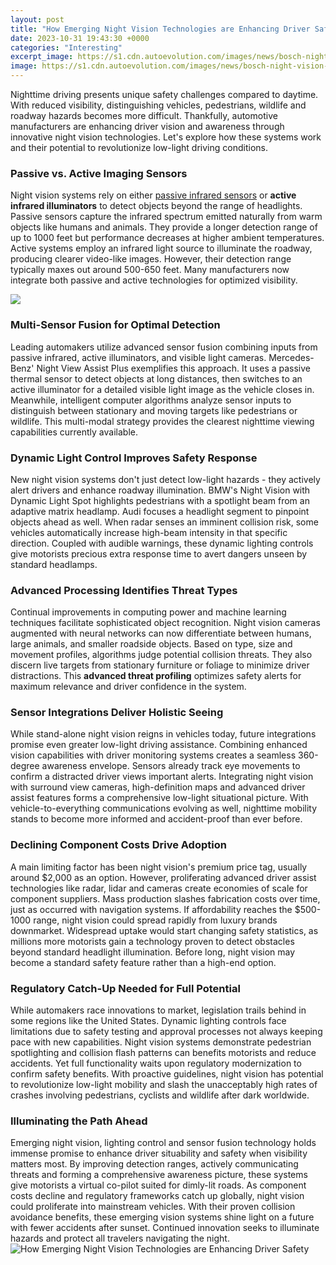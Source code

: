 ```yaml
---
layout: post
title: "How Emerging Night Vision Technologies are Enhancing Driver Safety"
date: 2023-10-31 19:43:30 +0000
categories: "Interesting"
excerpt_image: https://s1.cdn.autoevolution.com/images/news/bosch-night-vision-plus-identifies-pedestrians-13270_1.jpg
image: https://s1.cdn.autoevolution.com/images/news/bosch-night-vision-plus-identifies-pedestrians-13270_1.jpg
---
```


Nighttime driving presents unique safety challenges compared to daytime. With reduced visibility, distinguishing vehicles, pedestrians, wildlife and roadway hazards becomes more difficult. Thankfully, automotive manufacturers are enhancing driver vision and awareness through innovative night vision technologies. Let's explore how these systems work and their potential to revolutionize low-light driving conditions.
### Passive vs. Active Imaging Sensors 
Night vision systems rely on either [passive infrared sensors](https://fistore.mysenprints.com/collection/abdul) or **active infrared illuminators** to detect objects beyond the range of headlights. Passive sensors capture the infrared spectrum emitted naturally from warm objects like humans and animals. They provide a longer detection range of up to 1000 feet but performance decreases at higher ambient temperatures. Active systems employ an infrared light source to illuminate the roadway, producing clearer video-like images. However, their detection range typically maxes out around 500-650 feet. Many manufacturers now integrate both passive and active technologies for optimized visibility.

![](https://blogmedia.dealerfire.com/wp-content/uploads/sites/761/2018/08/Graphic-of-BMW-Vehicle-Using-BMW-Night-Vision-to-Detect-a-Pedestrian_o.jpg)
### Multi-Sensor Fusion for Optimal Detection
Leading automakers utilize advanced sensor fusion combining inputs from passive infrared, active illuminators, and visible light cameras. Mercedes-Benz' Night View Assist Plus exemplifies this approach. It uses a passive thermal sensor to detect objects at long distances, then switches to an active illuminator for a detailed visible light image as the vehicle closes in. Meanwhile, intelligent computer algorithms analyze sensor inputs to distinguish between stationary and moving targets like pedestrians or wildlife. This multi-modal strategy provides the clearest nighttime viewing capabilities currently available. 
### Dynamic Light Control Improves Safety Response  
New night vision systems don't just detect low-light hazards - they actively alert drivers and enhance roadway illumination. BMW's Night Vision with Dynamic Light Spot highlights pedestrians with a spotlight beam from an adaptive matrix headlamp. Audi focuses a headlight segment to pinpoint objects ahead as well. When radar senses an imminent collision risk, some vehicles automatically increase high-beam intensity in that specific direction. Coupled with audible warnings, these dynamic lighting controls give motorists precious extra response time to avert dangers unseen by standard headlamps.
### Advanced Processing Identifies Threat Types
Continual improvements in computing power and machine learning techniques facilitate sophisticated object recognition. Night vision cameras augmented with neural networks can now differentiate between humans, large animals, and smaller roadside objects. Based on type, size and movement profiles, algorithms judge potential collision threats. They also discern live targets from stationary furniture or foliage to minimize driver distractions. This **advanced threat profiling** optimizes safety alerts for maximum relevance and driver confidence in the system.
### Sensor Integrations Deliver Holistic Seeing 
While stand-alone night vision reigns in vehicles today, future integrations promise even greater low-light driving assistance. Combining enhanced vision capabilities with driver monitoring systems creates a seamless 360-degree awareness envelope. Sensors already track eye movements to confirm a distracted driver views important alerts. Integrating night vision with surround view cameras, high-definition maps and advanced driver assist features forms a comprehensive low-light situational picture. With vehicle-to-everything communications evolving as well, nighttime mobility stands to become more informed and accident-proof than ever before. 
### Declining Component Costs Drive Adoption
A main limiting factor has been night vision's premium price tag, usually around $2,000 as an option. However, proliferating advanced driver assist technologies like radar, lidar and cameras create economies of scale for component suppliers. Mass production slashes fabrication costs over time, just as occurred with navigation systems. If affordability reaches the $500-1000 range, night vision could spread rapidly from luxury brands downmarket. Widespread uptake would start changing safety statistics, as millions more motorists gain a technology proven to detect obstacles beyond standard headlight illumination. Before long, night vision may become a standard safety feature rather than a high-end option.
### Regulatory Catch-Up Needed for Full Potential
While automakers race innovations to market, legislation trails behind in some regions like the United States. Dynamic lighting controls face limitations due to safety testing and approval processes not always keeping pace with new capabilities. Night vision systems demonstrate pedestrian spotlighting and collision flash patterns can benefits motorists and reduce accidents. Yet full functionality waits upon regulatory modernization to confirm safety benefits. With proactive guidelines, night vision has potential to revolutionize low-light mobility and slash the unacceptably high rates of crashes involving pedestrians, cyclists and wildlife after dark worldwide.
### Illuminating the Path Ahead 
Emerging night vision, lighting control and sensor fusion technology holds immense promise to enhance driver situability and safety when visibility matters most. By improving detection ranges, actively communicating threats and forming a comprehensive awareness picture, these systems give motorists a virtual co-pilot suited for dimly-lit roads. As component costs decline and regulatory frameworks catch up globally, night vision could proliferate into mainstream vehicles. With their proven collision avoidance benefits, these emerging vision systems shine light on a future with fewer accidents after sunset. Continued innovation seeks to illuminate hazards and protect all travelers navigating the night.
![How Emerging Night Vision Technologies are Enhancing Driver Safety](https://s1.cdn.autoevolution.com/images/news/bosch-night-vision-plus-identifies-pedestrians-13270_1.jpg)